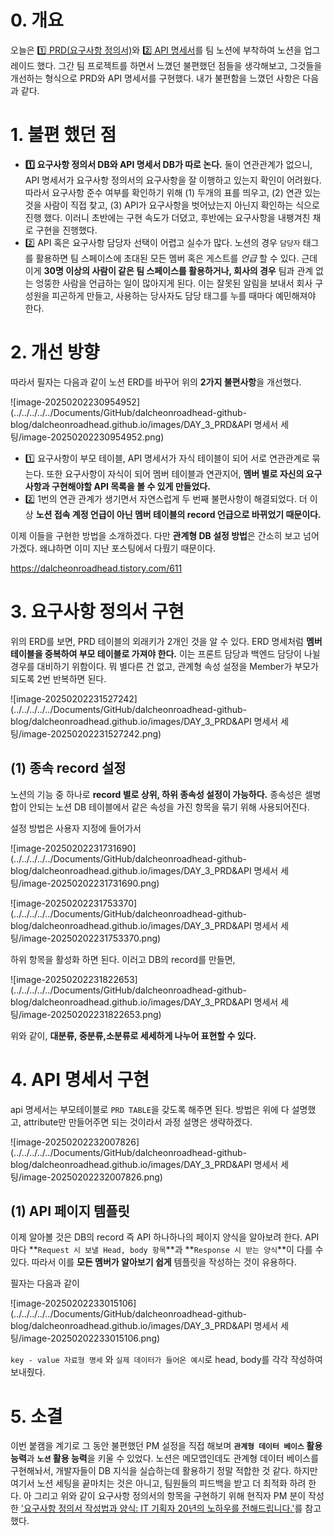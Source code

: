 # 0. 개요

오늘은 <u>1️⃣ PRD(요구사항 정의서)</u>와 <u>2️⃣  API 명세서</u>를 팀 노션에 부착하여 노션을 업그레이드 했다. 그간 팀 프로젝트를 하면서 느꼈던 불편했던 점들을 생각해보고, 그것들을 개선하는 형식으로 PRD와 API 명세서를 구현했다. 내가 불편함을 느꼈던 사항은 다음과 같다.

# 1. 불편 했던 점

- **1️⃣ 요구사항 정의서 DB와 API 명세서 DB가 따로 논다.** 
  둘이 연관관계가 없으니, API 명세서가 요구사항 정의서의 요구사항을 잘 이행하고 있는지 확인이 어려웠다. 따라서 요구사항 준수 여부를 확인하기 위해 (1) 두개의 표를 띄우고, (2) 연관 있는 것을 사람이 직접 찾고, (3) API가 요구사항을 벗어났는지 아닌지 확인하는 식으로 진행 했다. 이러니 초반에는 구현 속도가 더뎠고, 후반에는 요구사항을 내팽겨친 채로 구현을 진행했다. 
- 2️⃣ API 혹은 요구사항 담당자 선택이 어렵고 실수가 많다. 노션의 경우 `담당자` 태그를 활용하면 팀 스페이스에 초대된 모든 멤버 혹은 게스트를 *언급* 할 수 있다. 근데 이게 **30명 이상의 사람이 같은 팀 스페이스를 활용하거나, 회사의 경우** 팀과 관계 없는 엉뚱한 사람을 언급하는 일이 많아지게 된다. 이는 잘못된 알림을 보내서 회사 구성원을 피곤하게 만들고, 사용하는 당사자도 담당 태그를 누를 때마다 예민해져야 한다.

# 2. 개선 방향

따라서 필자는 다음과 같이 노션 ERD를 바꾸어 위의 **2가지 불편사항**을 개선했다.

![image-20250202230954952](../../../../../Documents/GitHub/dalcheonroadhead-github-blog/dalcheonroadhead.github.io/images/DAY_3_PRD&API 명세서 세팅/image-20250202230954952.png)

- 1️⃣ 요구사항이 부모 테이블, API 명세서가 자식 테이블이 되어 서로 연관관계로 묶는다. 또한 요구사항이 자식이 되어 멤버 테이블과 연관지어, **멤버 별로 자신의 요구사항과 구현해야할 API 목록을 볼 수 있게 만들었다.**
- 2️⃣ 1번의 연관 관계가 생기면서 자연스럽게 두 번째 불편사항이 해결되었다. 더 이상 **노션 접속 계정 언급이 아닌 멤버 테이블의 record 언급으로 바뀌었기 때문이다.**

이제 이들을 구현한 방법을 소개하겠다. 다만 **관계형 DB 설정 방법**은 간소히 보고 넘어가겠다. 왜냐하면 이미 지난 포스팅에서 다뤘기 때문이다.

https://dalcheonroadhead.tistory.com/611

# 3. 요구사항 정의서 구현

위의 ERD를 보면, PRD 테이블의 외래키가 2개인 것을 알 수 있다. ERD 명세처럼 **멤버 테이블을 중복하여 부모 테이블로 가져야 한다.** 이는 프론트 담당과 백엔드 담당이 나뉠 경우를 대비하기 위함이다. 뭐 별다른 건 없고, 관계형 속성 설정을 Member가 부모가 되도록 2번 반복하면 된다.

![image-20250202231527242](../../../../../Documents/GitHub/dalcheonroadhead-github-blog/dalcheonroadhead.github.io/images/DAY_3_PRD&API 명세서 세팅/image-20250202231527242.png)

## (1) 종속 record 설정

노션의 기능 중 하나로 **record 별로 상위, 하위 종속성 설정이 가능하다.** 종속성은 셀병합이 안되는 노션 DB 테이블에서 같은 속성을 가진 항목을 묶기 위해 사용되어진다.

설정 방법은 사용자 지정에 들어가서

![image-20250202231731690](../../../../../Documents/GitHub/dalcheonroadhead-github-blog/dalcheonroadhead.github.io/images/DAY_3_PRD&API 명세서 세팅/image-20250202231731690.png)

![image-20250202231753370](../../../../../Documents/GitHub/dalcheonroadhead-github-blog/dalcheonroadhead.github.io/images/DAY_3_PRD&API 명세서 세팅/image-20250202231753370.png)

하위 항목을 활성화 하면 된다. 이러고 DB의 record를 만들면,

![image-20250202231822653](../../../../../Documents/GitHub/dalcheonroadhead-github-blog/dalcheonroadhead.github.io/images/DAY_3_PRD&API 명세서 세팅/image-20250202231822653.png)

위와 같이, **대분류, 중분류,소분류로 세세하게 나누어 표현할 수 있다.**

# 4. API 명세서 구현

api 명세서는 부모테이블로 `PRD TABLE`을 갖도록 해주면 된다. 방법은 위에 다 설명했고, attribute만 만들어주면 되는 것이라서 과정 설명은 생략하겠다.

![image-20250202232007826](../../../../../Documents/GitHub/dalcheonroadhead-github-blog/dalcheonroadhead.github.io/images/DAY_3_PRD&API 명세서 세팅/image-20250202232007826.png)

## (1) API 페이지 템플릿

이제 알아볼 것은 DB의 record 즉 API 하나하나의 페이지 양식을 알아보려 한다. API 마다 **`Request 시 보낼 Head, body 항목`**과 **`Response 시 받는 양식`**이 다를 수 있다. 따라서 이를 **모든 멤버가 알아보기 쉽게** 템플릿을 작성하는 것이 유용하다.

필자는 다음과 같이

![image-20250202233015106](../../../../../Documents/GitHub/dalcheonroadhead-github-blog/dalcheonroadhead.github.io/images/DAY_3_PRD&API 명세서 세팅/image-20250202233015106.png)

`key - value 자료형 명세` 와 `실제 데이터가 들어온 예시`로 head, body를 각각 작성하여 보내줬다.

# 5. 소결

이번 붙캠을 계기로 그 동안 불편했던 PM 설정을 직접 해보며 **`관계형 데이터 베이스` 활용 능력**과 **`노션` 활용 능력**을 키울 수 있었다. 노션은 메모앱인데도 관계형 데이터 베이스를 구현해놔서, 개발자들이 DB 지식을 실습하는데 활용하기 정말 적합한 것 같다.
  하지만 여기서 노션 세팅을 끝마치는 것은 아니고, 팀원들의 피드백을 받고 더 최적화 하려 한다. 아 그리고 위와 같이 요구사항 정의서의 항목을 구현하기 위해 현직자 PM 분이 작성한 ['요구사항 정의서 작성법과 양식: IT 기획자 20년의 노하우를 전해드립니다.'](https://www.elancer.co.kr/blog/detail/283)를 참고 했다.

